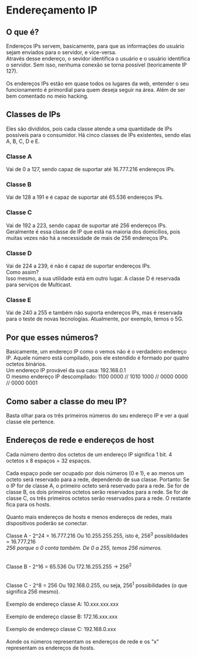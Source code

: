 # Endereçamento IP
## O que é?
Endereços IPs servem, basicamente, para que as informações do usuário sejam enviados para o servidor, e vice-versa.<br>
Através desse endereço, o sevidor identifica o usuário e o usuário identifica o servidor. Sem isso, nenhuma conexão se torna possível (teoricamente IP 127).<br><br>
Os endereços IPs estão em quase todos os lugares da web, entender o seu funcionamento é primordial para quem deseja seguir na área. Além de ser bem comentado no meio hacking.
## Classes de IPs
Eles são divididos, pois cada classe atende a uma quantidade de IPs possíveis para o consumidor.
Há cinco classes de IPs existentes, sendo elas A, B, C, D e E.
### Classe A
Vai de 0 a 127, sendo capaz de suportar até 16.777.216 endereços IPs.
### Classe B
Vai de 128 a 191 e é capaz de suportar até 65.536 endereços IPs.
### Classe C
Vai de 192 a 223, sendo capaz de suportar até 256 endereços IPs. Geralmente é essa classe de IP que está na maioria dos domicílios, pois muitas vezes não há a necessidade de mais de 256 endereços IPs.
### Classe D
Vai de 224 a 239, é não é capaz de suportar endereços IPs.<br>
Como assim?<br>
Isso mesmo, a sua utilidade está em outro lugar. A classe D é reservada para serviços de Multicast.
### Classe E
Vai de 240 a 255 e também não suporta endereços IPs, mas é reservada para o teste de novas tecnologias. Atualmente, por exemplo, temos o 5G.
## Por que esses números?
Basicamente, um endereço IP como o vemos não é o verdadeiro endereço IP. Aquele número está compilado, pois ele estendido é formado por quatro octetos binários.<br>
Um endereço IP provável da sua casa: 192.168.0.1<br>
O mesmo endereço IP descompilado: 1100 0000 // 1010 1000 // 0000 0000 // 0000 0001<br>
## Como saber a classe do meu IP?
Basta olhar para os três primeiros números do seu endereço IP e ver a qual classe ele pertence.

## Endereços de rede e endereços de host
Cada número dentro dos octetos de um endereço IP significa 1 bit. 4 octetos x 8 espaços = 32 espaços.<br><br>
Cada espaço pode ser ocupado por dois números (0 e 1), e ao menos um octeto será reservado para a rede, dependendo de sua classe. Portanto:
Se o IP for de classe A, o primeiro octeto será reservado para a rede. Se for de classe B, os dois primeiros octetos serão reservados para a rede. Se for de classe C, os três primeiros octetos serão reservados para a rede. O restante fica para os hosts.<br><br>
Quanto mais endereços de hosts e menos endereços de redes, mais dispositivos poderão se conectar.

Classe A - 2^24 = 16.777.216
Ou
10.255.255.255, isto é, 256<sup>3</sup> possiblidades = 16.777.216<br>
*256 porque o 0 conta também. De 0 a 255, temos 256 números.*<br><br>

Classe B - 2^16 = 65.536
Ou
172.16.255.255 &rightarrow; 256<sup>2</sup><br><br>

Classe C - 2^8 = 256
Ou
192.168.0.255, ou seja, 256<sup>1</sup> possibilidades (o que significa 256 mesmo).<br><br>
Exemplo de endereço classe A: 10.xxx.xxx.xxx<br><br>
Exemplo de endereço classe B: 172.16.xxx.xxx<br><br>
Exemplo de endereço classe C: 192.168.0.xxx<br><br>
Aonde os números representam os endereços de rede e os "x" representam os endereços de hosts.

<!--## Como calcular um endereço IP?-->
